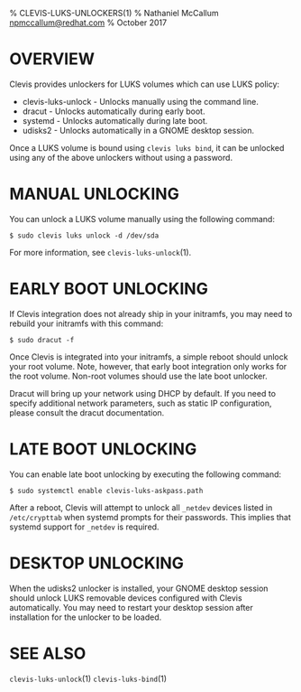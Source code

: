 % CLEVIS-LUKS-UNLOCKERS(1)
% Nathaniel McCallum <npmccallum@redhat.com>
% October 2017

# OVERVIEW

Clevis provides unlockers for LUKS volumes which can use LUKS policy:

  * clevis-luks-unlock - Unlocks manually using the command line.
  * dracut - Unlocks automatically during early boot.
  * systemd - Unlocks automatically during late boot.
  * udisks2 - Unlocks automatically in a GNOME desktop session.

Once a LUKS volume is bound using `clevis luks bind`, it can be unlocked using
any of the above unlockers without using a password.

# MANUAL UNLOCKING

You can unlock a LUKS volume manually using the following command:

    $ sudo clevis luks unlock -d /dev/sda

For more information, see `clevis-luks-unlock`(1).

# EARLY BOOT UNLOCKING

If Clevis integration does not already ship in your initramfs, you may need to
rebuild your initramfs with this command:

    $ sudo dracut -f

Once Clevis is integrated into your initramfs, a simple reboot should unlock
your root volume. Note, however, that early boot integration only works for the
root volume. Non-root volumes should use the late boot unlocker.

Dracut will bring up your network using DHCP by default. If you need to specify
additional network parameters, such as static IP configuration, please consult
the dracut documentation.

# LATE BOOT UNLOCKING

You can enable late boot unlocking by executing the following command:

    $ sudo systemctl enable clevis-luks-askpass.path

After a reboot, Clevis will attempt to unlock all `_netdev` devices listed in
`/etc/crypttab` when systemd prompts for their passwords. This implies that
systemd support for `_netdev` is required.

# DESKTOP UNLOCKING

When the udisks2 unlocker is installed, your GNOME desktop session should
unlock LUKS removable devices configured with Clevis automatically. You may
need to restart your desktop session after installation for the unlocker to be
loaded.

# SEE ALSO

`clevis-luks-unlock`(1)
`clevis-luks-bind`(1)

